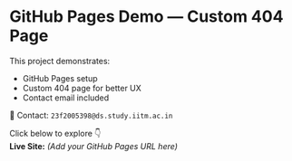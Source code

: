 # GitHub Pages Demo — Custom 404 Page

This project demonstrates:

- GitHub Pages setup  
- Custom 404 page for better UX  
- Contact email included  

📩 Contact: `23f2005398@ds.study.iitm.ac.in`

Click below to explore 👇  
**Live Site:** *(Add your GitHub Pages URL here)*

